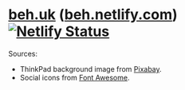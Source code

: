 # [beh.uk](https://www.beh.uk) ([beh.netlify.com](https://beh.netlify.com)) [![Netlify Status](https://api.netlify.com/api/v1/badges/87a48a2b-fe8d-4ba3-8f9f-8955ac45d904/deploy-status)](https://app.netlify.com/sites/beh/deploys)

Sources:
* ThinkPad background image from [Pixabay](https://pixabay.com/en/laptop-keyboard-notebook-trackpoint-1864126/).
* Social icons from [Font Awesome](https://fontawesome.com/).